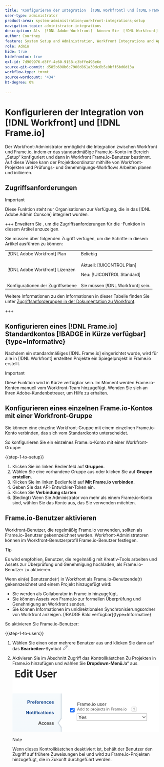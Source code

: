 ```yaml
---
title: 'Konfigurieren der Integration  [!DNL Workfront] und [!DNL Frame.io] '
user-type: administrator
product-area: system-administration;workfront-integrations;setup
navigation-topic: administrator-integrations
description: Als  [!DNL Adobe Workfront]  können Sie  [!DNL Workfront]  mit integrieren  [!DNL Frame.io]  Ihrer Organisation eine nahtlose Möglichkeit bieten, Assets zu überprüfen und zu genehmigen.
author: Courtney
feature: System Setup and Administration, Workfront Integrations and Apps
role: Admin
hide: true
hidefromtoc: true
exl-id: 7d909976-d3ff-4e60-9158-c3bffe498e6e
source-git-commit: d585b698b6c7900d861a30dc6b5e0bff6bd6d13a
workflow-type: tm+mt
source-wordcount: '434'
ht-degree: 0%

---
```


# Konfigurieren der Integration von [!DNL Workfront] und [!DNL Frame.io]

Der Workfront-Administrator ermöglicht die Integration zwischen Workfront und Frame.io, indem er das standardmäßige Frame.io-Konto im Bereich „Setup“ konfiguriert und dann in Workfront Frame.io-Benutzer bestimmt. Auf diese Weise kann der Projektkoordinator mithilfe von Workfront-Projekten und Prüfungs- und Genehmigungs-Workflows Arbeiten planen und initiieren.


## Zugriffsanforderungen

>[!IMPORTANT]
>
>Diese Funktion steht nur Organisationen zur Verfügung, die in das [!DNL Adobe Admin Console] integriert wurden.

+++ Erweitern Sie , um die Zugriffsanforderungen für die -Funktion in diesem Artikel anzuzeigen.

Sie müssen über folgenden Zugriff verfügen, um die Schritte in diesem Artikel ausführen zu können:

<table>
  <tr>
   <td>[!DNL Adobe Workfront] Plan</td>
   <td>Beliebig</td>
  </tr>
  <tr>
   <td>[!DNL Adobe Workfront] Lizenzen
   </td>
   <td><p>Aktuell: [!UICONTROL Plan]</p>
   <p>Neu: [!UICONTROL Standard]</p></td>
  </tr>
  <tr>
   <td>Konfigurationen der Zugriffsebene
   </td>
   <td>Sie müssen [!DNL Workfront] sein.
   </td>
  </tr>

</table>

Weitere Informationen zu den Informationen in dieser Tabelle finden Sie unter [Zugriffsanforderungen in der Dokumentation zu Workfront](/help/quicksilver/administration-and-setup/add-users/access-levels-and-object-permissions/access-level-requirements-in-documentation.md).

+++

## Konfigurieren eines [!DNL Frame.io] Standardkontos [!BADGE in Kürze verfügbar]{type=Informative}

Nachdem ein standardmäßiges [!DNL Frame.io] eingerichtet wurde, wird für alle in [!DNL Workfront] erstellten Projekte ein Spiegelprojekt in Frame.io erstellt.

>[!IMPORTANT]
>
>Diese Funktion wird in Kürze verfügbar sein. Im Moment werden Frame.io-Konten manuell vom Workfront-Team hinzugefügt. Wenden Sie sich an Ihren Adobe-Kundenbetreuer, um Hilfe zu erhalten.

## Konfigurieren eines einzelnen Frame.io-Kontos mit einer Workfront-Gruppe

Sie können eine einzelne Workfront-Gruppe mit einem einzelnen Frame.io-Konto verbinden, das sich vom Standardkonto unterscheidet.

So konfigurieren Sie ein einzelnes Frame.io-Konto mit einer Workfront-Gruppe:

{{step-1-to-setup}}

1. Klicken Sie im linken Bedienfeld auf **Gruppen**.
1. Wählen Sie eine vorhandene Gruppe aus oder klicken Sie auf **Gruppe erstellen**.
1. Klicken Sie im linken Bedienfeld auf **Mit Frame.io verbinden**.
1. Geben Sie das API-Entwickler-Token ein.
1. Klicken Sie **Verbindung starten**.
1. (Bedingt) Wenn Sie Administrator von mehr als einem Frame.io-Konto sind, wählen Sie das Konto aus, das Sie verwenden möchten.

## Frame.io-Benutzer aktivieren

Workfront-Benutzer, die regelmäßig Frame.io verwenden, sollten als Frame.io-Benutzer gekennzeichnet werden. Workfront-Administratoren können im Workfront-Benutzerprofil Frame.io-Benutzer festlegen.

>[!TIP]
>
>Es wird empfohlen, Benutzer, die regelmäßig mit Kreativ-Tools arbeiten und Assets zur Überprüfung und Genehmigung hochladen, als Frame.io-Benutzer zu aktivieren.

Wenn ein(e) Benutzende(r) in Workfront als Frame.io-Benutzende(r) gekennzeichnet und einem Projekt hinzugefügt wird:

* Sie werden als Collaborator in Frame.io hinzugefügt. <!--do we need to be more explicit about a frame license being provisioned for them?-->
* Sie können Assets von Frame.io zur formellen Überprüfung und Genehmigung an Workfront senden.
* Sie können Informationen im unidirektionalen Synchronisierungsordner von Workfront anzeigen. [!BADGE Bald verfügbar]{type=Informative}

So aktivieren Sie Frame.io-Benutzer:

{{step-1-to-users}}

1. Wählen Sie einen oder mehrere Benutzer aus und klicken Sie dann auf das **Bearbeiten**-Symbol ![Bearbeiten](assets/edit-icon.png).
1. Aktivieren Sie im Abschnitt Zugriff das Kontrollkästchen Zu Projekten in Frame.io hinzufügen und wählen Sie **Dropdown-Menü**&#x200B;Ja“ aus.
   ![Zum Frame-Projekt hinzufügen](assets/add-to-frame-project.png)

   >[!NOTE]
   >
   >Wenn dieses Kontrollkästchen deaktiviert ist, behält der Benutzer den Zugriff auf frühere Zuweisungen bei und wird zu Frame.io-Projekten hinzugefügt, die in Zukunft durchgeführt werden.<!-- If the user is deactivated, they lose all access to previous assignments and are removed from the Frame.io account.-->
